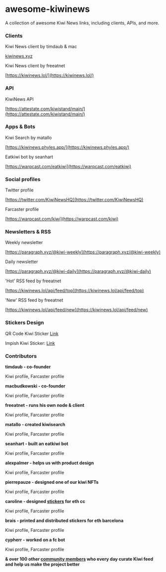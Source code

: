 # awesome-kiwinews
A collection of awesome Kiwi News links, including clients, APIs, and more.

### Clients

Kiwi News client by timdaub & mac

[kiwinews.xyz](kiwinews.xyz)

Kiwi News client by freeatnet

[https://kiwinews.lol/](https://kiwinews.lol/)

### API

KiwiNews API

[https://attestate.com/kiwistand/main/](https://attestate.com/kiwistand/main/)

### Apps & Bots

Kiwi Search by matallo

[https://kiwinews.phyles.app/](https://kiwinews.phyles.app/)

Eatkiwi bot by seanhart

[https://warpcast.com/eatkiwi](https://warpcast.com/eatkiwi)

### Social profiles

Twitter profile

[https://twitter.com/KiwiNewsHQ](https://twitter.com/KiwiNewsHQ)

Farcaster profile

[https://warpcast.com/kiwi](https://warpcast.com/kiwi)

### Newsletters & RSS

Weekly newsletter

[https://paragraph.xyz/@kiwi-weekly](https://paragraph.xyz/@kiwi-weekly)

Daily newsletter

[https://paragraph.xyz/@kiwi-daily](https://paragraph.xyz/@kiwi-daily)

'Hot' RSS feed by freeatnet

[https://kiwinews.lol/api/feed/top](https://kiwinews.lol/api/feed/top)

'New' RSS feed by freeatnet

[https://kiwinews.lol/api/feed/new](https://kiwinews.lol/api/feed/new)

### Stickers Design

QR Code Kiwi Sticker
[Link](https://drive.google.com/file/d/1gqYk6IOkyox_ia3-EvoIdsejk7mDh0J-/view?usp=drive_link)

Impish Kiwi Sticker:
[Link](https://drive.google.com/file/d/1ldAjyrLTT26GGvTJn14zB8NGube94Wyn/view?usp=drive_link)

### Contributors

**timdaub - co-founder**

Kiwi profile, Farcaster profile

**macbudkowski - co-founder**

Kiwi profile, Farcaster profile

**freeatnet - runs his own node & client**

Kiwi profile, Farcaster profile

**matallo - created kiwisearch**

Kiwi profile, Farcaster profile

**seanhart - built an eatkiwi bot**

Kiwi profile, Farcaster profile

**alexpalmer - helps us with product design**

Kiwi profile, Farcaster profile

**pierrepauze - designed one of our kiwi NFTs**

Kiwi profile, Farcaster profile

**caroline - designed [stickers](https://warpcast.com/see-dwyer/0xdcf600) for eth cc**

Kiwi profile, Farcaster profile

**brais - printed and distributed stickers for eth barcelona**

Kiwi profile, Farcaster profile

**cypherr - worked on a fc bot**

Kiwi profile, Farcaster profile

**& over 100 other [community members](https://news.kiwistand.com/community) who every day curate Kiwi feed and help us make the project better**


